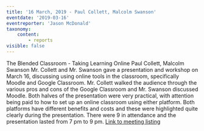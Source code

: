 ```yaml
---
title: '16 March, 2019 - Paul Collett, Malcolm Swanson'
eventdate: '2019-03-16'
eventreporter: 'Jason McDonald'
taxonomy:
    content:
        - reports
visible: false
---
```


The Blended Classroom - Taking Learning Online
Paul Collett, Malcolm Swanson
Mr. Collett and Mr. Swanson gave a presentation and workshop on March 16, discussing using online tools in the classroom, specifically Moodle and Google Classroom.  Mr. Collett walked the audience through the various pros and cons of the Google Classroom and Mr. Swanson discussed Moodle.  Both halves of the presentation were very practical, with attention being paid to how to set up an online classroom using either platform.  Both platforms have different benefits and costs and these were highlighted quite clearly during the presentation.
There were 9 in attendance and the presentation lasted from 7 pm to 9 pm.
<a href="../schedule/2019/march/16">Link to meeting listing</a>

